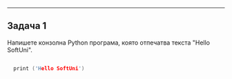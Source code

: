 ---
<h2> Задача 1</h2>
Напишете конзолна Python програма, която отпечатва текста "Hello SoftUni".

```c++

  print ('Hello SoftUni')

```
